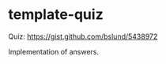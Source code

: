 template-quiz
=============

Quiz: https://gist.github.com/bslund/5438972

Implementation of answers.
